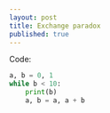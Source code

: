```yaml
---
layout: post
title: Exchange paradox
published: true
---
```

Code:

```python
a, b = 0, 1
while b < 10:
    print(b)
    a, b = a, a + b
```
